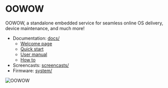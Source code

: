 OOWOW
=====

OOWOW, a standalone embedded service for seamless online OS delivery,
device maintenance, and much more!

- Documentation: [docs/](docs/)
    - [Welcome page](docs/oowow-welcome.md)
    - [Quick start](docs/oowow-quick-start.md)
    - [User manual](docs/oowow-user-manual.md)
    - [How to](docs/oowow-how-to.md)
- Screencasts:   [screencasts/](screencasts/)
- Firmware:      [system/](system/)

![OOWOW](docs/media/logo.svg)

